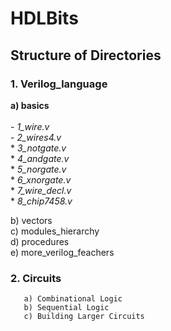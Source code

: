 # HDLBits

## Structure of Directories
### 1. Verilog_language <br />
  **a) basics** <br />
  <br />
     - *1_wire.v* <br />
     - *2_wires4.v* <br />
     * *3_notgate.v* <br />
     * *4_andgate.v* <br />
     * *5_norgate.v* <br />
     * *6_xnorgate.v* <br />
     * *7_wire_decl.v* <br />
     * *8_chip7458.v* <br />
     
  b) vectors <br />
  c) modules_hierarchy <br />
  d) procedures <br />
  e) more_verilog_feachers <br />
### 2. Circuits
       a) Combinational Logic
       b) Sequential Logic
       c) Building Larger Circuits
